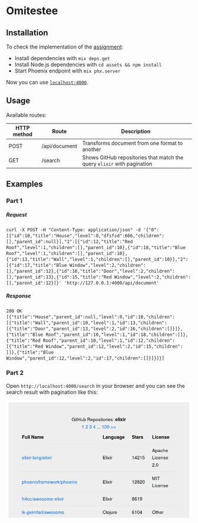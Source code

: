 # Omitestee

## Installation

To check the implementation of the [assignment](ASSIGNMENT.md):

  * Install dependencies with `mix deps.get`
  * Install Node.js dependencies with `cd assets && npm install`
  * Start Phoenix endpoint with `mix phx.server`

Now you can use [`localhost:4000`](http://localhost:4000).

## Usage

Available routes:

HTTP method | Route         | Description
----------- | ------------- | -----------------------------------------------------------------------
POST        | /api/document | Transforms document from one format to another
GET         | /search       | Shows GitHub repositories that match the query `elixir` with pagination

## Examples

### Part 1

##### Request

```
curl -X POST -H "Content-Type: application/json" -d '{"0":[{"id":10,"title":"House","level":0,"dfsfsd":666,"children":[],"parent_id":null}],"1":[{"id":12,"title":"Red Roof","level":1,"children":[],"parent_id":10},{"id":18,"title":"Blue Roof","level":1,"children":[],"parent_id":10},{"id":13,"title":"Wall","level":1,"children":[],"parent_id":10}],"2":[{"id":17,"title":"Blue Window","level":2,"children":[],"parent_id":12},{"id":16,"title":"Door","level":2,"children":[],"parent_id":13},{"id":15,"title":"Red Window","level":2,"children":[],"parent_id":12}]}' 'http://127.0.0.1:4000/api/document'

```

##### Response

```
200 OK
[{"title":"House","parent_id":null,"level":0,"id":10,"children":[{"title":"Wall","parent_id":10,"level":1,"id":13,"children":[{"title":"Door","parent_id":13,"level":2,"id":16,"children":[]}]},{"title":"Blue Roof","parent_id":10,"level":1,"id":18,"children":[]},{"title":"Red Roof","parent_id":10,"level":1,"id":12,"children":[{"title":"Red Window","parent_id":12,"level":2,"id":15,"children":[]},{"title":"Blue Window","parent_id":12,"level":2,"id":17,"children":[]}]}]}]
```

### Part 2

Open `http://localhost:4000/search` in your browser and you can see the search result with pagination like this:

![](doc/search.png)
